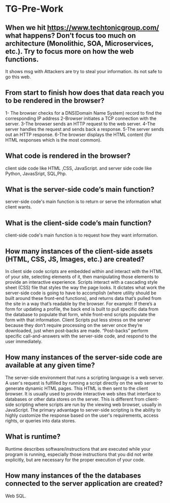 # TG-Pre-Work

## When we hit https://www.techtonicgroup.com/ what happens? Don’t focus too much on architecture (Monolithic, SOA, Microservices, etc.). Try to focus more on how the web functions.

It shows msg with Attackers are try to steal your information. its not safe to go this web.
## From start to finish how does that data reach you to be rendered in the browser?
1- The browser checks  for a DNS(Domain Name System) record to find the corresponding IP address
2-Browser initiates a TCP connection with the server.
3-The browser sends an HTTP request to the web server.
4-The server handles the request and sends back a response.
5-The server sends out an HTTP response.
6-The browser displays the HTML content (for HTML responses which is the most common).

## What code is rendered in the browser?

client side code like HTML ,CSS, JavaScript.
and server side code like Python, JavasSript, SQL,Php.

## What is the server-side code’s main function?
server-side code's main function is to return or serve the information what client wants.
## What is the client-side code’s main function?

client-side code's main function is to request how they want information.
## How many instances of the client-side assets (HTML, CSS, JS, Images, etc.) are created?

In client side code scripts are embedded within and interact with the HTML of your site, selecting elements of it, then manipulating those elements to provide an interactive experience. Scripts interact with a cascading style sheet (CSS) file that styles the way the page looks. It dictates what work the server-side code is going to have to accomplish (where utility should be built around these front-end functions), and returns data that’s pulled from the site in a way that’s readable by the browser. For example: If there’s a form for updating a profile, the back end is built to pull specific data from the database to populate that form, while front-end scripts populate the form with that information. Client Scripts put less stress on the server because they don’t require processing on the server once they’re downloaded, just when post-backs are made.
“Post-backs” perform specific call-and-answers with the server-side code, and respond to the user immediately.



## How many instances of the server-side code are available at any given time?

The server-side environment that runs a scripting language is a web server. A user's request is fulfilled by running a script directly on the web server to generate dynamic HTML pages. This HTML is then sent to the client browser. It is usually used to provide interactive web sites that interface to databases or other data stores on the server.
This is different from client-side scripting where scripts are run by the viewing web browser, usually in JavaScript. The primary advantage to server-side scripting is the ability to highly customize the response based on the user's requirements, access rights, or queries into data stores.



## What is runtime?

Runtime describes software/instructions that are executed while your program is running, especially those instructions that you did not write explicitly, but are necessary for the proper execution of your code.

## How many instances of the the databases connected to the server application are created?

Web SQL.
